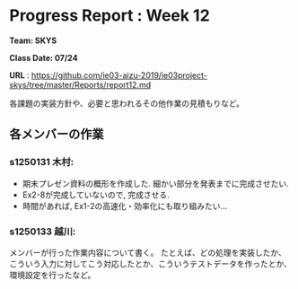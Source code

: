 
# Progress Report : Week 12

**Team: SKYS**

**Class Date: 07/24**

**URL** : https://github.com/ie03-aizu-2019/ie03project-skys/tree/master/Reports/report12.md


各課題の実装方針や、必要と思われるその他作業の見積もりなど。


## 各メンバーの作業

### s1250131 木村:

- 期末プレゼン資料の概形を作成した. 細かい部分を発表までに完成させたい.
- Ex2-8が完成していないので, 完成させる.
- 時間があれば, Ex1-2の高速化・効率化にも取り組みたい...

### s1250133 越川:

メンバーが行った作業内容について書く。
たとえば、どの処理を実装したか、こういう入力に対してこう対応したとか、こういうテストデータを作ったとか、環境設定を行ったなど。
